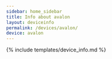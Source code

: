 ```yaml
---
sidebar: home_sidebar
title: Info about avalon
layout: deviceinfo
permalink: /devices/avalon/
device: avalon
---
```

{% include templates/device_info.md %}

